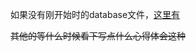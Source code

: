 
如果没有刚开始时的database文件，[这里有](https://github.com/L0NG1NG/CrineIntent/tree/main/databases)

~~其他的等什么时候看下写点什么心得体会这种~~
